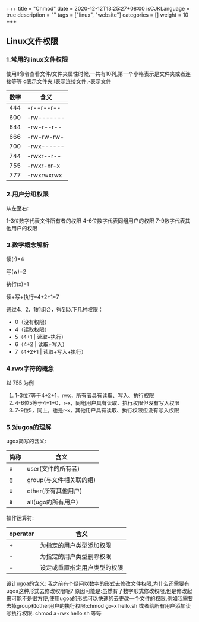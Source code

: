 +++
title = "Chmod"
date = 2020-12-12T13:25:27+08:00
isCJKLanguage = true
description = ""
tags = ["linux", "website"]
categories = []
weight = 10
+++



## Linux文件权限

### 1.常用的linux文件权限
使用ll命令查看文件/文件夹属性时候,一共有10列,第一个小格表示是文件夹或者连接等等
d表示文件夹,l表示连接文件,-表示文件

| 数字 | 含义 |
|-----|------|
|444 | -r--r--r--|
|600 | -rw-------|
|644 | -rw-r--r--|
|666 | -rw-rw-rw-|
|700 | -rwx------|
|744 | -rwxr--r--|
|755 | -rwxr-xr-x|
|777 | -rwxrwxrwx|



### 2.用户分组权限
从左至右:

1-3位数字代表文件所有者的权限
4-6位数字代表同组用户的权限
7-9数字代表其他用户的权限

### 3.数字概念解析
读(r)=4

写(w)=2

执行(x)=1

读+写+执行=4+2+1=7

通过4、2、1的组合，得到以下几种权限：
*    0（没有权限）
*    4（读取权限）
*    5（4+1 | 读取+执行）
*    6（4+2 | 读取+写入）
*    7（4+2+1 | 读取+写入+执行）

### 4.rwx字符的概念
以 755 为例
1. 1-3位7等于4+2+1，rwx，所有者具有读取、写入、执行权限
2. 4-6位5等于4+1+0，r-x，同组用户具有读取、执行权限但没有写入权限
3. 7-9位5，同上，也是r-x，其他用户具有读取、执行权限但没有写入权限

### 5.对ugoa的理解
ugoa简写的含义:

|简称 | 含义|
|-----|----|
| u  | user(文件的所有者) |
| g  | group(与文件相关联的组)|
| o  | other(所有其他用户)|
| a  | all(ugo的所有用户)|

操作运算符:

| operator |   含义 |
|----------|--------|
| + |  为指定的用户类型添加权限 |
| - |  为指定的用户类型删除权限 |
| = |  设定或重置指定用户类型的权限 |

设计ugoa的含义:
我之前有个疑问以数字的形式去修改文件权限,为什么还需要有ugoa这种形式去修改权限呢?
原因可能是:虽然有了数字形式修改权限,但是修改起来可能不是很方便,使用ugoa的形式可以快速的去更改一个文件的权限,例如我需要去掉group和other用户的执行权限:chmod go-x hello.sh 或者给所有用户添加读写执行权限: chmod a+rwx hello.sh 等等
